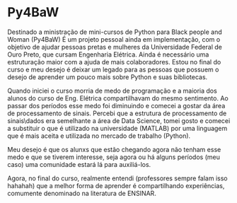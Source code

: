 # Py4BaW
Destinado a ministração de mini-cursos de Python para Black people and Woman (Py4BaW)
É um projeto pessoal ainda em implementação, com o objetivo de ajudar pessoas pretas e mulheres da Universidade Federal de Ouro Preto, que cursam Engenharia Elétrica. Ainda é necessário uma estruturação maior com a ajuda de mais colaboradores.
Estou no final do curso e meu desejo é deixar um legado para as pessoas que possuem o desejo de aprender um pouco mais sobre Python e suas bibliotecas.

Quando iniciei o curso morria de medo de programação e a maioria dos alunos do curso de Eng. Elétrica compartilhavam do mesmo sentimento. Ao passar dos períodos esse medo foi diminuindo e comecei a gostar da área de processamento de sinais. Percebi que a estrutura de processamento de sinais\dados era semelhante a área de Data Science, tomei gosto e comecei a substituir o que é utilizado  na universidade (MATLAB) por uma linguagem que é mais aceita e utilizada no mercado de trabalho (Python). 

Meu desejo é que os alunxs que estão chegando agora não tenham esse medo e que se tiverem interesse, seja agora ou há alguns períodos (meu caso) uma comunidade estará lá para auxiliá-los. 

Agora, no final do curso, realmente entendi (professores sempre falam isso hahahah) que a melhor forma de aprender é compartilhando experiências, comumente denominado na literatura de ENSINAR.
